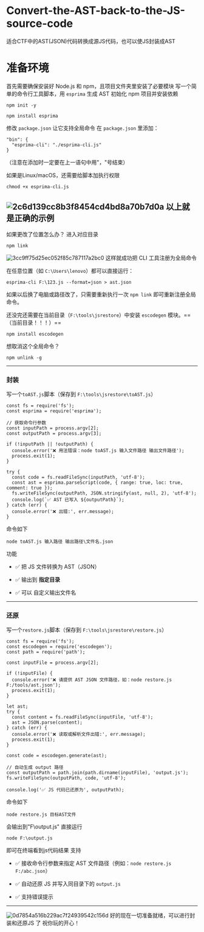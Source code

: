 # Convert-the-AST-back-to-the-JS-source-code
适合CTF中的AST(JSON)代码转换成源JS代码，也可以使JS封装成AST
# 准备环境
首先需要确保安装好 Node.js 和 npm，且项目文件夹里安装了必要模块
写一个简单的命令行工具脚本，用 `esprima` 生成 AST
初始化 npm 项目并安装依赖
```
npm init -y
```
```
npm install esprima
```
修改 `package.json` 让它支持全局命令
	在 `package.json` 里添加：
```
"bin": {
  "esprima-cli": "./esprima-cli.js"
}
```
（注意在添加时一定要在上一语句中用"，"号结束）

如果是Linux/macOS，还需要给脚本加执行权限
```
chmod +x esprima-cli.js
```
![2c6d139cc8b3f8454cd4bd8a70b7d0a](https://github.com/user-attachments/assets/d186094a-cf24-4d01-9ade-b316a2328c77)
以上就是正确的示例
---
如果更改了位置怎么办？
进入对应目录
```
npm link
```

![3cc9ff75d25ec052f85c787117a2bc0](https://github.com/user-attachments/assets/042318df-00b8-44e3-b44b-61e05391e7c1)
这样就成功把 CLI 工具注册为全局命令

在任意位置（如 `C:\Users\lenovo`）都可以直接运行：
```
esprima-cli F:\123.js --format=json > ast.json
```
如果以后换了电脑或路径改了，只需要重新执行一次 `npm link` 即可重新注册全局命令。

还没完还需要在当前目录（`F:\tools\jsrestore`）中安装 `escodegen` 模块。==（当前目录！！！）==
```
npm install escodegen
```
想取消这个全局命令？
```
npm unlink -g
```

---

### 封装
写一个`toAST.js`脚本（保存到 `F:\tools\jsrestore\toAST.js`）
```
const fs = require('fs');
const esprima = require('esprima');

// 获取命令行参数
const inputPath = process.argv[2];
const outputPath = process.argv[3];

if (!inputPath || !outputPath) {
  console.error('❌ 用法错误：node toAST.js 输入文件路径 输出文件路径');
  process.exit(1);
}

try {
  const code = fs.readFileSync(inputPath, 'utf-8');
  const ast = esprima.parseScript(code, { range: true, loc: true, comment: true });
  fs.writeFileSync(outputPath, JSON.stringify(ast, null, 2), 'utf-8');
  console.log(`✅ AST 已写入 ${outputPath}`);
} catch (err) {
  console.error('❌ 出错:', err.message);
}
```
命令如下
```
node toAST.js 输入路径 输出路径\文件名.json
```
功能
- ✅ 把 JS 文件转换为 AST（JSON）
    
- ✅ 输出到 **指定目录**
    
- ✅ 可以 自定义输出文件名

---
### 还原
写一个`restore.js`脚本（保存到 `F:\tools\jsrestore\restore.js`）
```
const fs = require('fs');
const escodegen = require('escodegen');
const path = require('path');

const inputFile = process.argv[2];

if (!inputFile) {
  console.error('❌ 请提供 AST JSON 文件路径，如：node restore.js F:/tools/ast.json');
  process.exit(1);
}

let ast;
try {
  const content = fs.readFileSync(inputFile, 'utf-8');
  ast = JSON.parse(content);
} catch (err) {
  console.error('❌ 读取或解析文件出错:', err.message);
  process.exit(1);
}

const code = escodegen.generate(ast);

// 自动生成 output 路径
const outputPath = path.join(path.dirname(inputFile), 'output.js');
fs.writeFileSync(outputPath, code, 'utf-8');

console.log('✅ JS 代码已还原为', outputPath);

```
命令如下
```
node restore.js 目标AST文件
```
会输出到"F\\output.js"
直接运行
```
node F:\output.js
```
即可在终端看到js代码结果
支持
- ✅ 接收命令行参数来指定 AST 文件路径（例如：`node restore.js F:/abc.json`）
    
- ✅ 自动还原 JS 并写入同目录下的 `output.js`
    
- ✅ 支持错误提示
---
![0d7854a516b229ac7f24939542c156d](https://github.com/user-attachments/assets/b99e3aee-4cc6-4fc9-b3ea-41ff844ca919)
好的现在一切准备就绪，可以进行封装和还原JS 了
祝你玩的开心！
